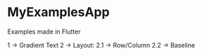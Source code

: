 # MyExamplesApp
Examples made in Flutter

1 -> Gradient Text
2 -> Layout:
        2.1 -> Row/Column
        2.2 -> Baseline